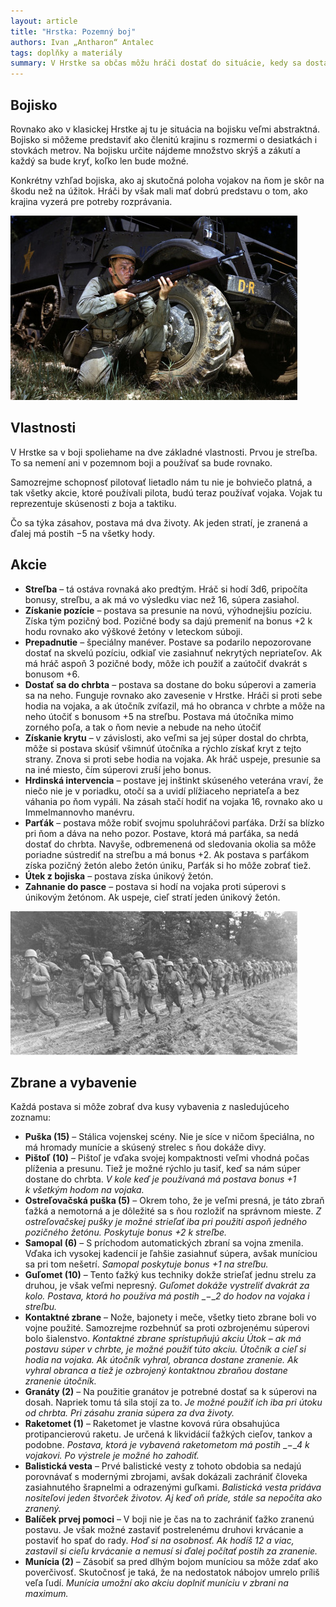 ```yaml
---
layout: article
title: "Hrstka: Pozemný boj"
authors: Ivan „Antharon“ Antalec
tags: doplňky a materiály
summary: V Hrstke sa občas môžu hráči dostať do situácie, kedy sa dostanú do priameho boja, napríklad pri úteku zo zajatia, alebo počas neleteckého intermezza. Vtedy musia zobrať do rúk zbrane a bojovať s nepriateľmi tvárou v tvár. Nasledovné pravidlá umožnia tieto boje v Hrstke odohrať s takmer nezmenenými pravidlami. Iba zmeníme názvoslovie.
---
```


## Bojisko

Rovnako ako v klasickej Hrstke aj tu je situácia na bojisku veľmi abstraktná. Bojisko si môžeme predstaviť ako členitú krajinu s rozmermi o desiatkách i stovkách metrov. Na bojisku určite nájdeme množstvo skrýš a zákutí a každý sa bude kryť, koľko len bude možné.

Konkrétny vzhľad bojiska, ako aj skutočná poloha vojakov na ňom je skôr na škodu než na úžitok. Hráči by však mali mať dobrú predstavu o tom, ako krajina vyzerá pre potreby rozprávania.

![](infantry-74033-960-720-opt.jpg)

## Vlastnosti

V Hrstke sa v boji spoliehame na dve základné vlastnosti. Prvou je streľba. To sa nemení ani v pozemnom boji a používať sa bude rovnako.

Samozrejme schopnosť pilotovať lietadlo nám tu nie je bohviečo platná, a tak všetky akcie, ktoré používali pilota, budú teraz používať vojaka. Vojak tu reprezentuje skúsenosti z boja a taktiku.

Čo sa týka zásahov, postava má dva životy. Ak jeden stratí, je zranená a ďalej má postih −5 na všetky hody.

## Akcie

- __Streľba__ – tá ostáva rovnaká ako predtým. Hráč si hodí 3d6, pripočíta bonusy, streľbu, a ak má vo výsledku viac než 16, súpera zasiahol.
- __Získanie pozície__ – postava sa presunie na novú, výhodnejšiu pozíciu. Získa tým pozičný bod. Pozičné body sa dajú premeniť na bonus +2 k hodu rovnako ako výškové žetóny v leteckom súboji.
- __Prepadnutie__ – špeciálny manéver. Postave sa podarilo nepozorovane dostať na skvelú pozíciu, odkiaľ vie zasiahnuť nekrytých nepriateľov. Ak má hráč aspoň 3 pozičné body, môže ich použiť a zaútočiť dvakrát s bonusom +6.
- __Dostať sa do chrbta__ – postava sa dostane do boku súperovi a zameria sa na neho. Funguje rovnako ako zavesenie v Hrstke. Hráči si proti sebe hodia na vojaka, a ak útočník zvíťazil, má ho obranca v chrbte a môže na neho útočiť s bonusom +5 na streľbu. Postava má útočníka mimo zorného poľa, a tak o ňom nevie a nebude na neho útočiť
- __Získanie krytu__ – v závislosti, ako veľmi sa jej súper dostal do chrbta, môže si postava skúsiť všimnúť útočníka a rýchlo získať kryt z tejto strany. Znova si proti sebe hodia na vojaka. Ak hráč uspeje, presunie sa na iné miesto, čím súperovi zruší jeho bonus.
- __Hrdinská intervencia__ – postave jej inštinkt skúseného veterána vraví, že niečo nie je v po­riadku, otočí sa a uvidí plížiaceho nepriateľa a bez váhania po ňom vypáli. Na zásah stačí hodiť na vojaka 16, rovnako ako u Immelmannovho manévru.
- __Parťák__ – postava môže robiť svojmu spoluhráčovi parťáka. Drží sa blízko pri ňom a dáva na neho pozor. Postave, ktorá má parťáka, sa nedá dostať do chrbta. Navyše, odbremenená od sledovania okolia sa môže poriadne sústrediť na streľbu a má bonus +2. Ak postava s parťákom získa pozičný žetón alebo žetón úniku, Parťák si ho môže zobrať tiež.
- __Útek z bojiska__ – postava získa únikový žetón.
- __Zahnanie do pasce__ – postava si hodí na vojaka proti súperovi s únikovým žetónom. Ak uspeje, cieľ stratí jeden únikový žetón.

![](world-war-ii-60541-960-fmt.jpg)

## Zbrane a vybavenie

Každá postava si môže zobrať dva kusy vybavenia z nasledujúceho zoznamu:

- __Puška (15)__ – Stálica vojenskej scény. Nie je síce v ničom špeciálna, no má hromady munície a skúsený strelec s ňou dokáže divy.
- __Pištoľ (10)__ – Pištoľ je vďaka svojej kompaktnosti veľmi vhodná počas plíženia a presunu. Tiež je možné rýchlo ju tasiť, keď sa nám súper dostane do chrbta. _V kole keď je používaná má postava bonus +1 k všetkým hodom na vojaka._
- __Ostreľovačská puška (5)__ – Okrem toho, že je veľmi presná, je táto zbraň ťažká a nemotorná a je dôležité sa s ňou rozložiť na správnom mieste. _Z ostreľovačskej pušky je možné strieľať iba pri použití aspoň jedného pozičného žetónu. Poskytuje bonus +2 k streľbe._
- __Samopal (6)__ – S príchodom automatických zbraní sa vojna zmenila. Vďaka ich vysokej kadencií je ľahšie zasiahnuť súpera, avšak muníciou sa pri tom nešetrí. _Samopal poskytuje bonus +1 na streľbu._
- __Guľomet (10)__ – Tento ťažký kus techniky dokže strieľať jednu strelu za druhou, je však veľmi nepresný. _Guľomet dokáže vystreliť dvakrát za kolo. Postava, ktorá ho používa má postih_ _−__2 do hodov na vojaka i streľbu._
- __Kontaktné zbrane__ – Nože, bajonety i meče, všetky tieto zbrane boli vo vojne použité. Samozrejme rozbehnúť sa proti ozbrojenému súperovi bolo šialenstvo. _Kontaktné zbrane sprístupňujú akciu Útok – ak má postavu súper v chrbte, je možné použiť túto akciu. Útočník a cieľ si hodia na vojaka. Ak útočník vyhral, obranca dostane zranenie. Ak vyhral obranca a tiež je ozbrojený kontaktnou zbraňou dostane zranenie útočník._
- __Granáty (2)__ – Na použitie granátov je potrebné dostať sa k súperovi na dosah. Napriek tomu tá sila stojí za to. _Je možné použiť ich iba pri útoku od chrbta. Pri zásahu zrania súpera za dva životy._
- __Raketomet (1)__ – Raketomet je vlastne kovová rúra obsahujúca protipancierovú raketu. Je určená k likvidácií ťažkých cieľov, tankov a podobne. _Postava, ktorá je vybavená raketometom má postih_ _−__4 k vojakovi. Po výstrele je možné ho zahodiť._
- __Balistická vesta__ – Prvé balistické vesty z tohoto obdobia sa nedajú porovnávať s modernými zbrojami, avšak dokázali zachrániť človeka zasiahnutého šrapnelmi a odrazenými guľkami. _Balistická vesta pridáva nositeľovi jeden štvorček životov. Aj keď oň príde, stále sa nepočíta ako zranený._
- __Balíček prvej pomoci__ – V boji nie je čas na to zachrániť ťažko zranenú postavu. Je však možné zastaviť postrelenému druhovi krvácanie a postaviť ho spať do rady. _Hoď si na osobnosť. Ak hodíš 12 a viac, zastavil si cieľu krvácanie a nemusí si ďalej počítať postih za zranenie._
- __Munícia (2)__ – Zásobiť sa pred dlhým bojom muníciou sa môže zdať ako poverčivosť. Skutočnosť je taká, že na nedostatok nábojov umrelo príliš veľa ľudí. _Munícia umožní ako akciu doplniť muníciu v zbrani na maximum._
